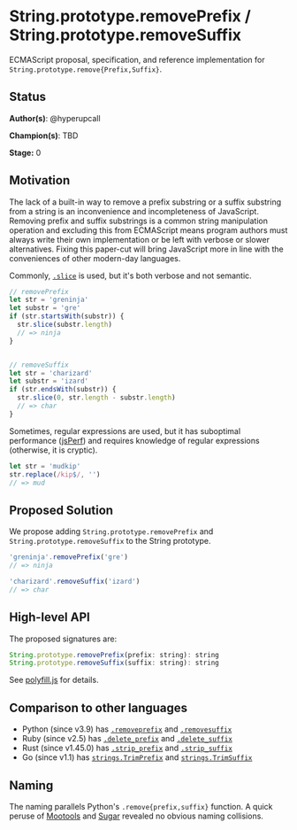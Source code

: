 # String.prototype.removePrefix / String.prototype.removeSuffix

ECMAScript proposal, specification, and reference implementation for `String.prototype.remove{Prefix,Suffix}`.

## Status

**Author(s)**: @hyperupcall

**Champion(s)**: TBD

**Stage:** 0

## Motivation

The lack of a built-in way to remove a prefix substring or a suffix substring from a string is an inconvenience and incompleteness of JavaScript. Removing prefix and suffix substrings is a common string manipulation operation and excluding this from ECMAScript means program authors must always write their own implementation or be left with verbose or slower alternatives. Fixing this paper-cut will bring JavaScript more in line with the conveniences of other modern-day languages.

Commonly, [`.slice`](https://developer.mozilla.org/en-US/docs/Web/JavaScript/Reference/Global_Objects/String/slice) is used, but it's both verbose and not semantic.

```js
// removePrefix
let str = 'greninja'
let substr = 'gre'
if (str.startsWith(substr)) {
  str.slice(substr.length)
  // => ninja
}


// removeSuffix
let str = 'charizard'
let substr = 'izard'
if (str.endsWith(substr)) {
  str.slice(0, str.length - substr.length)
  // => char
}
```

Sometimes, regular expressions are used, but it has suboptimal performance ([jsPerf](https://jsperf.app/haxumu/2)) and requires knowledge of regular expressions (otherwise, it is cryptic).

```js
let str = 'mudkip'
str.replace(/kip$/, '')
// => mud
```

## Proposed Solution

We propose adding `String.prototype.removePrefix` and `String.prototype.removeSuffix` to the String prototype.

```js
'greninja'.removePrefix('gre')
// => ninja

'charizard'.removeSuffix('izard')
// => char
```

## High-level API

The proposed signatures are:

```js
String.prototype.removePrefix(prefix: string): string
String.prototype.removeSuffix(suffix: string): string
```

See [polyfill.js](./polyfill.js) for details.

## Comparison to other languages

- Python (since v3.9) has [`.removeprefix`](https://docs.python.org/3/library/stdtypes.html#str.removeprefix) and [`.removesuffix`](https://docs.python.org/3/library/stdtypes.html#str.removesuffix)
- Ruby (since v2.5) has [`.delete_prefix`](https://ruby-doc.org/current/String.html#method-i-delete_prefix) and [`.delete_suffix`](https://ruby-doc.org/current/String.html#method-i-delete_suffix)
- Rust (since v1.45.0) has [`.strip_prefix`](https://doc.rust-lang.org/std/string/struct.String.html#method.strip_prefix) and [`.strip_suffix`](https://doc.rust-lang.org/std/string/struct.String.html#method.strip_suffix)
- Go (since v1.1) has [`strings.TrimPrefix`](https://pkg.go.dev/strings#TrimPrefix) and [`strings.TrimSuffix`](https://pkg.go.dev/strings#TrimSuffix)

## Naming

The naming parallels Python's `.remove{prefix,suffix}` function. A quick peruse of [Mootools](https://mootools.net) and [Sugar](https://sugarjs.com/docs/#/String) revealed no obvious naming collisions.
